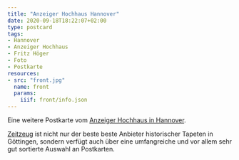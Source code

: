 ```yaml
---
title: "Anzeiger Hochhaus Hannover"
date: 2020-09-18T18:22:07+02:00
type: postcard
tags:
- Hannover
- Anzeiger Hochhaus
- Fritz Höger
- Foto
- Postkarte
resources:
- src: "front.jpg"
  name: front
  params:
    iiif: front/info.json
---
```


Eine weitere Postkarte vom [Anzeiger Hochhaus in Hannover](https://de.wikipedia.org/wiki/Anzeiger-Hochhaus).
<!--more-->

<div class="source"><a href="http://zeitzeug.de/">Zeitzeug</a> ist nicht nur der beste beste Anbieter historischer Tapeten in Göttingen, sondern verfügt auch über eine umfangreiche und vor allem sehr gut sortierte Auswahl an Postkarten.</div>

